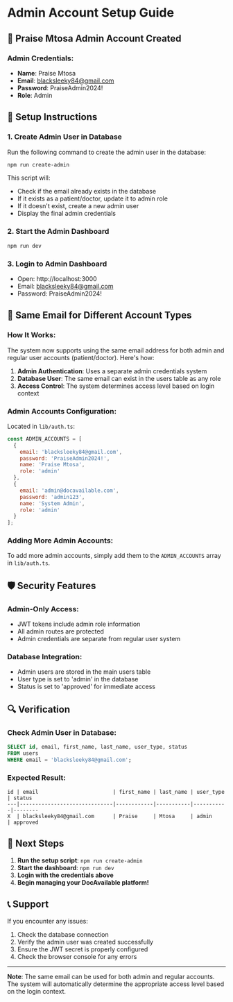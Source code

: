 # Admin Account Setup Guide

## 🎉 Praise Mtosa Admin Account Created

### Admin Credentials:
- **Name**: Praise Mtosa
- **Email**: blacksleeky84@gmail.com
- **Password**: PraiseAdmin2024!
- **Role**: Admin

## 🔧 Setup Instructions

### 1. Create Admin User in Database
Run the following command to create the admin user in the database:

```bash
npm run create-admin
```

This script will:
- Check if the email already exists in the database
- If it exists as a patient/doctor, update it to admin role
- If it doesn't exist, create a new admin user
- Display the final admin credentials

### 2. Start the Admin Dashboard
```bash
npm run dev
```

### 3. Login to Admin Dashboard
- Open: http://localhost:3000
- Email: blacksleeky84@gmail.com
- Password: PraiseAdmin2024!

## 🔄 Same Email for Different Account Types

### How It Works:
The system now supports using the same email address for both admin and regular user accounts (patient/doctor). Here's how:

1. **Admin Authentication**: Uses a separate admin credentials system
2. **Database User**: The same email can exist in the users table as any role
3. **Access Control**: The system determines access level based on login context

### Admin Accounts Configuration:
Located in `lib/auth.ts`:

```javascript
const ADMIN_ACCOUNTS = [
  {
    email: 'blacksleeky84@gmail.com',
    password: 'PraiseAdmin2024!',
    name: 'Praise Mtosa',
    role: 'admin'
  },
  {
    email: 'admin@docavailable.com',
    password: 'admin123',
    name: 'System Admin',
    role: 'admin'
  }
];
```

### Adding More Admin Accounts:
To add more admin accounts, simply add them to the `ADMIN_ACCOUNTS` array in `lib/auth.ts`.

## 🛡️ Security Features

### Admin-Only Access:
- JWT tokens include admin role information
- All admin routes are protected
- Admin credentials are separate from regular user system

### Database Integration:
- Admin users are stored in the main users table
- User type is set to 'admin' in the database
- Status is set to 'approved' for immediate access

## 🔍 Verification

### Check Admin User in Database:
```sql
SELECT id, email, first_name, last_name, user_type, status 
FROM users 
WHERE email = 'blacksleeky84@gmail.com';
```

### Expected Result:
```
id | email                        | first_name | last_name | user_type | status
---|------------------------------|------------|-----------|-----------|--------
X  | blacksleeky84@gmail.com      | Praise     | Mtosa     | admin     | approved
```

## 🚀 Next Steps

1. **Run the setup script**: `npm run create-admin`
2. **Start the dashboard**: `npm run dev`
3. **Login with the credentials above**
4. **Begin managing your DocAvailable platform!**

## 📞 Support

If you encounter any issues:
1. Check the database connection
2. Verify the admin user was created successfully
3. Ensure the JWT secret is properly configured
4. Check the browser console for any errors

---

**Note**: The same email can be used for both admin and regular accounts. The system will automatically determine the appropriate access level based on the login context.







